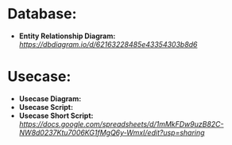 # Database: 
- <b>Entity Relationship Diagram:</b> <i>https://dbdiagram.io/d/62163228485e43354303b8d6</i>

# Usecase:
- <b>Usecase Diagram:</b>
- <b>Usecase Script:</b>
- <b>Usecase Short Script:</b> <i>https://docs.google.com/spreadsheets/d/1mMkFDw9uzB82C-NW8d0237Ktu7006KG1fMgQ6y-WmxI/edit?usp=sharing</i>
